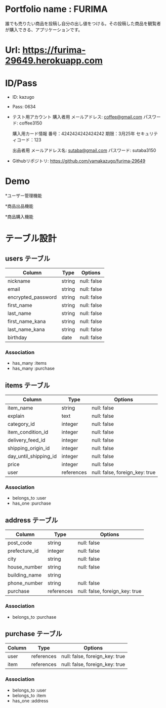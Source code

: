 # Portfolio name : FURIMA

誰でも売りたい商品を投稿し自分の出し値をつける。その投稿した商品を観覧者が購入できる、アプリケーションです。

# Url: https://furima-29649.herokuapp.com

# ID/Pass

* ID: kazugo
* Pass: 0634
* テスト用アカウント
  購入者用
    メールアドレス: coffee@gmail.com
    パスワード: coffee3150
  
  購入用カード情報
    番号：4242424242424242
    期限：3月25年
    セキュリティコード：123
  
  出品者用
    メールアドレス名: sutaba@gmail.com
    パスワード: sutaba3150

* Githubリポジトリ: https://github.com/yamakazugo/furima-29649

# Demo

*ユーザー管理機能

*商品出品機能

*商品購入機能


# テーブル設計

## users テーブル

| Column             | Type      | Options     |
| ------------------ | ------    | ----------- |
| nickname           | string    | null: false |
| email              | string    | null: false |
| encrypted_password | string    | null: false |
| first_name         | string    | null: false |
| last_name          | string    | null: false |
| first_name_kana    | string    | null: false |
| last_name_kana     | string    | null: false |
| birthday           | date      | null: false |

### Association

- has_many :items
- has_many :purchase


## items テーブル
| Column                | Type       | Options                        |
| ---------------       | ---------- | ------------------------------ |
| item_name             | string     | null: false                    |
| explain               | text       | null: false                    |
| category_id           | integer    | null: false                    |
| item_condition_id     | integer    | null: false                    |
| delivery_feed_id      | integer    | null: false                    |
| shipping_origin_id    | integer    | null: false                    |
| day_until_shipping_id | integer    | null: false                    |
| price                 | integer    | null: false                    |
| user                  | references | null: false, foreign_key: true |

### Association

- belongs_to :user
- has_one :purchase

## address テーブル

| Column        | Type        | Options                        |
| -------       | ----------  | ------------------------------ |
| post_code     | string      | null: false                    |
| prefecture_id | integer     | null: false                    |
| city          | string      | null: false                    |
| house_number  | string      | null: false                    |
| building_name | string      |                                |
| phone_number  | string      | null: false                    |
| purchase      | references  | null: false, foreign_key: true |



### Association

- belongs_to :purchase


## purchase テーブル

 Column         |  Type      | Options                        |
| -------       | ---------- | ------------------------------ |
| user          | references | null: false, foreign_key: true |
| item          | references | null: false, foreign_key: true |

### Association

- belongs_to :user
- belongs_to :item
- has_one :address




